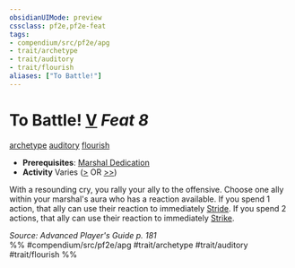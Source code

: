 ```yaml
---
obsidianUIMode: preview
cssclass: pf2e,pf2e-feat
tags:
- compendium/src/pf2e/apg
- trait/archetype
- trait/auditory
- trait/flourish
aliases: ["To Battle!"]
---
```

# To Battle!  [V](/rules/core-rulebook/chapter-9-playing-the-game.md#Actions "Varies") *Feat 8*  
[archetype](/rules/traits/archetype.md)  [auditory](/rules/traits/auditory.md)  [flourish](/rules/traits/flourish.md)  

- **Prerequisites**: [Marshal Dedication](/compendium/feats/marshal-dedication-apg.md)
- **Activity** Varies ([>](/rules/core-rulebook/chapter-9-playing-the-game.md#Actions "Single Action") OR [>>](/rules/core-rulebook/chapter-9-playing-the-game.md#Actions "Two-Action"))

With a resounding cry, you rally your ally to the offensive. Choose one ally within your marshal's aura who has a reaction available. If you spend 1 action, that ally can use their reaction to immediately [Stride](/rules/actions/stride.md). If you spend 2 actions, that ally can use their reaction to immediately [Strike](/rules/actions/strike.md).

*Source: Advanced Player's Guide p. 181*  
%% #compendium/src/pf2e/apg #trait/archetype #trait/auditory #trait/flourish %%